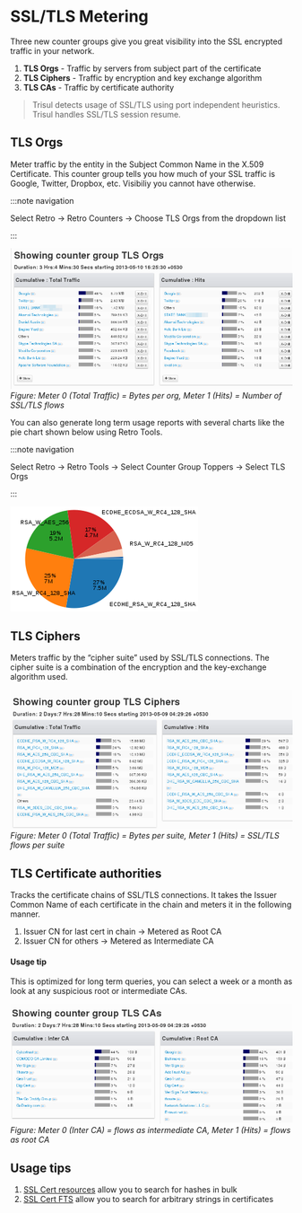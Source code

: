 # SSL/TLS Metering

Three new counter groups give you great visibility into the SSL
encrypted traffic in your network.

1. **TLS Orgs** - Traffic by servers from subject part of the
   certificate
2. **TLS Ciphers** - Traffic by encryption and key exchange algorithm
3. **TLS CAs** - Traffic by certificate authority

> Trisul detects usage of SSL/TLS using port independent heuristics.  
> Trisul handles SSL/TLS session resume.

## TLS Orgs

Meter traffic by the entity in the Subject Common Name in the X.509
Certificate. This counter group tells you how much of your SSL traffic
is Google, Twitter, Dropbox, etc. Visibiliy you cannot have otherwise.

:::note navigation

Select Retro -\> Retro Counters -\> Choose TLS Orgs from the dropdown
list

:::

![](images/sslcg3.png)  
*Figure: Meter 0 (Total Traffic) = Bytes per org, Meter 1 (Hits) = Number of
SSL/TLS flows*

You can also generate long term usage reports with several charts like
the pie chart shown below using Retro Tools.

:::note navigation

Select Retro -\> Retro Tools -\> Select Counter Group Toppers -\> Select
TLS Orgs

:::

![](images/sslcgpie.png)

## TLS Ciphers

Meters traffic by the “cipher suite” used by SSL/TLS connections. The
cipher suite is a combination of the encryption and the key-exchange
algorithm used.

![](images/sslcg2.png)  
*Figure: Meter 0 (Total Traffic) = Bytes per suite, Meter 1 (Hits) = SSL/TLS
flows per suite*

## TLS Certificate authorities

Tracks the certificate chains of SSL/TLS connections. It takes the
Issuer Common Name of each certificate in the chain and meters it in the
following manner.

1. Issuer CN for last cert in chain -\> Metered as Root CA
2. Issuer CN for others -\> Metered as Intermediate CA

#### Usage tip

This is optimized for long term queries, you can select a week or a
month as look at any suspicious root or intermediate CAs.

![](images/sslcg1.png)  
*Figure: Meter 0 (Inter CA) = flows as intermediate CA, Meter 1 (Hits) = flows as
root CA*

## Usage tips

1. [SSL Cert resources](/docs/ug/resources/sslcerts.html) allow you to search for hashes in bulk
2. [SSL Cert FTS](/docs/ug/resources/ftsssl.html) allow you to search for arbitrary strings in certificates
